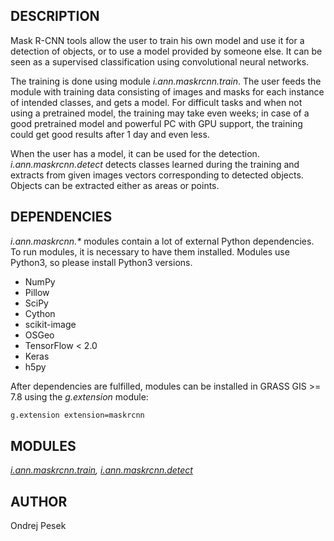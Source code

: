 ## DESCRIPTION

Mask R-CNN tools allow the user to train his own model and use it for a
detection of objects, or to use a model provided by someone else. It can
be seen as a supervised classification using convolutional neural
networks.

The training is done using module *i.ann.maskrcnn.train*. The user feeds
the module with training data consisting of images and masks for each
instance of intended classes, and gets a model. For difficult tasks and
when not using a pretrained model, the training may take even weeks; in
case of a good pretrained model and powerful PC with GPU support, the
training could get good results after 1 day and even less.

When the user has a model, it can be used for the detection.
*i.ann.maskrcnn.detect* detects classes learned during the training and
extracts from given images vectors corresponding to detected objects.
Objects can be extracted either as areas or points.

## DEPENDENCIES

*i.ann.maskrcnn.\** modules contain a lot of external Python
dependencies. To run modules, it is necessary to have them installed.
Modules use Python3, so please install Python3 versions.

- NumPy
- Pillow
- SciPy
- Cython
- scikit-image
- OSGeo
- TensorFlow \< 2.0
- Keras
- h5py

After dependencies are fulfilled, modules can be installed in GRASS GIS
\>= 7.8 using the *g.extension* module:

```sh
g.extension extension=maskrcnn
```

## MODULES

*[i.ann.maskrcnn.train](i.ann.maskrcnn.train.md),
[i.ann.maskrcnn.detect](i.ann.maskrcnn.detect.md)*

## AUTHOR

Ondrej Pesek
